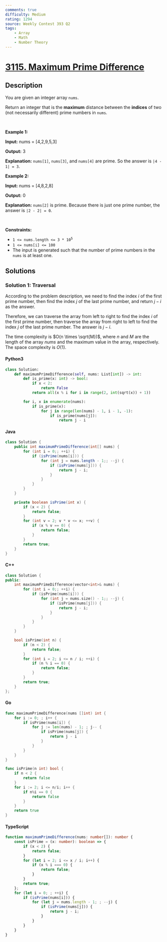 ```yaml
---
comments: true
difficulty: Medium
rating: 1294
source: Weekly Contest 393 Q2
tags:
    - Array
    - Math
    - Number Theory
---
```


<!-- problem:start -->

# [3115. Maximum Prime Difference](https://leetcode.com/problems/maximum-prime-difference)

## Description

<!-- description:start -->

<p>You are given an integer array <code>nums</code>.</p>

<p>Return an integer that is the <strong>maximum</strong> distance between the <strong>indices</strong> of two (not necessarily different) prime numbers in <code>nums</code><em>.</em></p>

<p>&nbsp;</p>
<p><strong class="example">Example 1:</strong></p>

<div class="example-block">
<p><strong>Input:</strong> <span class="example-io">nums = [4,2,9,5,3]</span></p>

<p><strong>Output:</strong> <span class="example-io">3</span></p>

<p><strong>Explanation:</strong> <code>nums[1]</code>, <code>nums[3]</code>, and <code>nums[4]</code> are prime. So the answer is <code>|4 - 1| = 3</code>.</p>
</div>

<p><strong class="example">Example 2:</strong></p>

<div class="example-block">
<p><strong>Input:</strong> <span class="example-io">nums = [4,8,2,8]</span></p>

<p><strong>Output:</strong> <span class="example-io">0</span></p>

<p><strong>Explanation:</strong> <code>nums[2]</code> is prime. Because there is just one prime number, the answer is <code>|2 - 2| = 0</code>.</p>
</div>

<p>&nbsp;</p>
<p><strong>Constraints:</strong></p>

<ul>
	<li><code>1 &lt;= nums.length &lt;= 3 * 10<sup>5</sup></code></li>
	<li><code>1 &lt;= nums[i] &lt;= 100</code></li>
	<li>The input is generated such that the number of prime numbers in the <code>nums</code> is at least one.</li>
</ul>

<!-- description:end -->

## Solutions

<!-- solution:start -->

### Solution 1: Traversal

According to the problem description, we need to find the index $i$ of the first prime number, then find the index $j$ of the last prime number, and return $j - i$ as the answer.

Therefore, we can traverse the array from left to right to find the index $i$ of the first prime number, then traverse the array from right to left to find the index $j$ of the last prime number. The answer is $j - i$.

The time complexity is $O(n \times \sqrt{M})$, where $n$ and $M$ are the length of the array $nums$ and the maximum value in the array, respectively. The space complexity is $O(1)$.

<!-- tabs:start -->

#### Python3

```python
class Solution:
    def maximumPrimeDifference(self, nums: List[int]) -> int:
        def is_prime(x: int) -> bool:
            if x < 2:
                return False
            return all(x % i for i in range(2, int(sqrt(x)) + 1))

        for i, x in enumerate(nums):
            if is_prime(x):
                for j in range(len(nums) - 1, i - 1, -1):
                    if is_prime(nums[j]):
                        return j - i
```

#### Java

```java
class Solution {
    public int maximumPrimeDifference(int[] nums) {
        for (int i = 0;; ++i) {
            if (isPrime(nums[i])) {
                for (int j = nums.length - 1;; --j) {
                    if (isPrime(nums[j])) {
                        return j - i;
                    }
                }
            }
        }
    }

    private boolean isPrime(int x) {
        if (x < 2) {
            return false;
        }
        for (int v = 2; v * v <= x; ++v) {
            if (x % v == 0) {
                return false;
            }
        }
        return true;
    }
}
```

#### C++

```cpp
class Solution {
public:
    int maximumPrimeDifference(vector<int>& nums) {
        for (int i = 0;; ++i) {
            if (isPrime(nums[i])) {
                for (int j = nums.size() - 1;; --j) {
                    if (isPrime(nums[j])) {
                        return j - i;
                    }
                }
            }
        }
    }

    bool isPrime(int n) {
        if (n < 2) {
            return false;
        }
        for (int i = 2; i <= n / i; ++i) {
            if (n % i == 0) {
                return false;
            }
        }
        return true;
    }
};
```

#### Go

```go
func maximumPrimeDifference(nums []int) int {
	for i := 0; ; i++ {
		if isPrime(nums[i]) {
			for j := len(nums) - 1; ; j-- {
				if isPrime(nums[j]) {
					return j - i
				}
			}
		}
	}
}

func isPrime(n int) bool {
	if n < 2 {
		return false
	}
	for i := 2; i <= n/i; i++ {
		if n%i == 0 {
			return false
		}
	}
	return true
}
```

#### TypeScript

```ts
function maximumPrimeDifference(nums: number[]): number {
    const isPrime = (x: number): boolean => {
        if (x < 2) {
            return false;
        }
        for (let i = 2; i <= x / i; i++) {
            if (x % i === 0) {
                return false;
            }
        }
        return true;
    };
    for (let i = 0; ; ++i) {
        if (isPrime(nums[i])) {
            for (let j = nums.length - 1; ; --j) {
                if (isPrime(nums[j])) {
                    return j - i;
                }
            }
        }
    }
}
```

<!-- tabs:end -->

<!-- solution:end -->

<!-- problem:end -->
